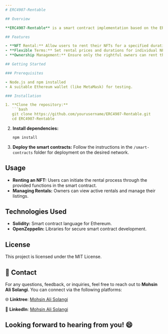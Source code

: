 ```yaml
---
# ERC4907-Rentable

## Overview

**ERC4907-Rentable** is a smart contract implementation based on the ERC4907 standard, which introduces rental functionality for non-fungible tokens (NFTs). This project enables users to rent their NFTs to others, providing a new way to utilize digital assets while earning passive income.

## Features

- **NFT Rental:** Allow users to rent their NFTs for a specified duration.
- **Flexible Terms:** Set rental prices and durations for individual NFTs.
- **Ownership Management:** Ensure only the rightful owners can rent their NFTs.

## Getting Started

### Prerequisites

- Node.js and npm installed
- A suitable Ethereum wallet (like MetaMask) for testing.

### Installation

1. **Clone the repository:**
   ```bash
   git clone https://github.com/yourusername/ERC4907-Rentable.git
   cd ERC4907-Rentable
   ```

2. **Install dependencies:**
   ```bash
   npm install
   ```

3. **Deploy the smart contracts:**
   Follow the instructions in the `/smart-contracts` folder for deployment on the desired network.

## Usage

- **Renting an NFT:** Users can initiate the rental process through the provided functions in the smart contract.
- **Managing Rentals:** Owners can view active rentals and manage their listings.

## Technologies Used

- **Solidity:** Smart contract language for Ethereum.
- **OpenZeppelin:** Libraries for secure smart contract development.

## License

This project is licensed under the MIT License.

## 🚀 Contact

For any questions, feedback, or inquiries, feel free to reach out to **Mohsin Ali Solangi**. You can connect via the following platforms:

🌐 **Linktree**: [Mohsin Ali Solangi](https://linktr.ee/mohsinalisolangi)

🔗 **LinkedIn**: [Mohsin Ali Solangi](https://www.linkedin.com/in/mohsinalisolangi/)

Looking forward to hearing from you! 😄
---
```

